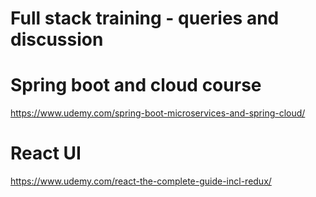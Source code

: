 # Full stack training - queries and discussion

# Spring boot and cloud course
https://www.udemy.com/spring-boot-microservices-and-spring-cloud/

# React UI
https://www.udemy.com/react-the-complete-guide-incl-redux/

